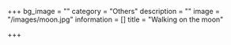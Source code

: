 +++
bg_image = ""
category = "Others"
description = ""
image = "/images/moon.jpg"
information = []
title = "Walking on the moon"

+++
